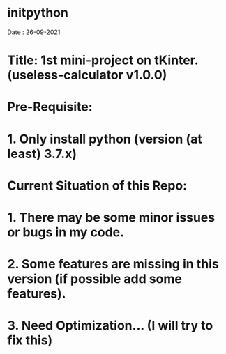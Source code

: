 # initpython

Date : 26-09-2021

# Title: 1st mini-project on tKinter. (useless-calculator v1.0.0)

# Pre-Requisite:
# 1. Only install python (version (at least) 3.7.x)

# Current Situation of this Repo:
# 1. There may be some minor issues or bugs in my code.
# 2. Some features are missing in this version (if possible add some features).
# 3. Need Optimization... (I will try to fix this)